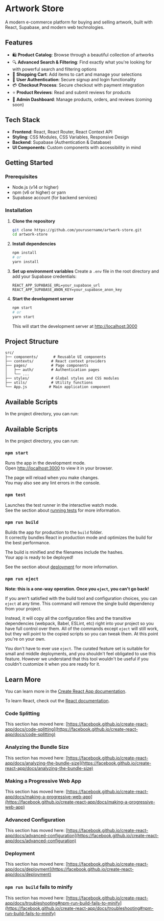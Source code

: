 # Artwork Store

A modern e-commerce platform for buying and selling artwork, built with React, Supabase, and modern web technologies.

## Features

- 🛍️ **Product Catalog**: Browse through a beautiful collection of artworks
- 🔍 **Advanced Search & Filtering**: Find exactly what you're looking for with powerful search and filtering options
- 🛒 **Shopping Cart**: Add items to cart and manage your selections
- 🔐 **User Authentication**: Secure signup and login functionality
- 💳 **Checkout Process**: Secure checkout with payment integration
- ⭐ **Product Reviews**: Read and submit reviews for products
- 👑 **Admin Dashboard**: Manage products, orders, and reviews (coming soon)

## Tech Stack

- **Frontend**: React, React Router, React Context API
- **Styling**: CSS Modules, CSS Variables, Responsive Design
- **Backend**: Supabase (Authentication & Database)
- **UI Components**: Custom components with accessibility in mind

## Getting Started

### Prerequisites

- Node.js (v14 or higher)
- npm (v6 or higher) or yarn
- Supabase account (for backend services)

### Installation

1. **Clone the repository**
   ```bash
   git clone https://github.com/yourusername/artwork-store.git
   cd artwork-store
   ```

2. **Install dependencies**
   ```bash
   npm install
   # or
   yarn install
   ```

3. **Set up environment variables**
   Create a `.env` file in the root directory and add your Supabase credentials:
   ```
   REACT_APP_SUPABASE_URL=your_supabase_url
   REACT_APP_SUPABASE_ANON_KEY=your_supabase_anon_key
   ```

4. **Start the development server**
   ```bash
   npm start
   # or
   yarn start
   ```
   This will start the development server at [http://localhost:3000](http://localhost:3000)

## Project Structure

```
src/
├── components/       # Reusable UI components
├── contexts/        # React context providers
├── pages/           # Page components
│   ├── auth/        # Authentication pages
│   └── ...
├── styles/          # Global styles and CSS modules
├── utils/           # Utility functions
└── App.js          # Main application component
```

## Available Scripts

In the project directory, you can run:

## Available Scripts

In the project directory, you can run:

### `npm start`

Runs the app in the development mode.\
Open [http://localhost:3000](http://localhost:3000) to view it in your browser.

The page will reload when you make changes.\
You may also see any lint errors in the console.

### `npm test`

Launches the test runner in the interactive watch mode.\
See the section about [running tests](https://facebook.github.io/create-react-app/docs/running-tests) for more information.

### `npm run build`

Builds the app for production to the `build` folder.\
It correctly bundles React in production mode and optimizes the build for the best performance.

The build is minified and the filenames include the hashes.\
Your app is ready to be deployed!

See the section about [deployment](https://facebook.github.io/create-react-app/docs/deployment) for more information.

### `npm run eject`

**Note: this is a one-way operation. Once you `eject`, you can't go back!**

If you aren't satisfied with the build tool and configuration choices, you can `eject` at any time. This command will remove the single build dependency from your project.

Instead, it will copy all the configuration files and the transitive dependencies (webpack, Babel, ESLint, etc) right into your project so you have full control over them. All of the commands except `eject` will still work, but they will point to the copied scripts so you can tweak them. At this point you're on your own.

You don't have to ever use `eject`. The curated feature set is suitable for small and middle deployments, and you shouldn't feel obligated to use this feature. However we understand that this tool wouldn't be useful if you couldn't customize it when you are ready for it.

## Learn More

You can learn more in the [Create React App documentation](https://facebook.github.io/create-react-app/docs/getting-started).

To learn React, check out the [React documentation](https://reactjs.org/).

### Code Splitting

This section has moved here: [https://facebook.github.io/create-react-app/docs/code-splitting](https://facebook.github.io/create-react-app/docs/code-splitting)

### Analyzing the Bundle Size

This section has moved here: [https://facebook.github.io/create-react-app/docs/analyzing-the-bundle-size](https://facebook.github.io/create-react-app/docs/analyzing-the-bundle-size)

### Making a Progressive Web App

This section has moved here: [https://facebook.github.io/create-react-app/docs/making-a-progressive-web-app](https://facebook.github.io/create-react-app/docs/making-a-progressive-web-app)

### Advanced Configuration

This section has moved here: [https://facebook.github.io/create-react-app/docs/advanced-configuration](https://facebook.github.io/create-react-app/docs/advanced-configuration)

### Deployment

This section has moved here: [https://facebook.github.io/create-react-app/docs/deployment](https://facebook.github.io/create-react-app/docs/deployment)

### `npm run build` fails to minify

This section has moved here: [https://facebook.github.io/create-react-app/docs/troubleshooting#npm-run-build-fails-to-minify](https://facebook.github.io/create-react-app/docs/troubleshooting#npm-run-build-fails-to-minify)
